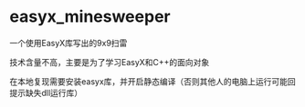 # easyx_minesweeper
一个使用EasyX库写出的9x9扫雷

技术含量不高，主要是为了学习EasyX和C++的面向对象

在本地复现需要安装easyx库，并开启静态编译（否则其他人的电脑上运行可能回提示缺失dll运行库）
